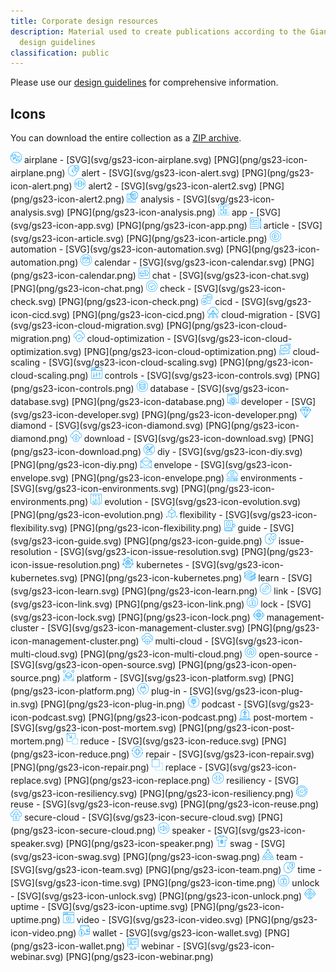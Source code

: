 ```yaml
---
title: Corporate design resources
description: Material used to create publications according to the Giant Swarm
  design guidelines
classification: public
---
```

Please use our [design guidelines](https://www.giantswarm.io/styleguide) for comprehensive information.

## Icons

You can download the entire collection as a [ZIP archive](gs23-icons-v1.01.zip).

<img src="svg/gs23-icon-airplane.svg" width="18" height="18" alt="airplane preview" />
 airplane - [SVG](svg/gs23-icon-airplane.svg) [PNG](png/gs23-icon-airplane.png)

<img src="svg/gs23-icon-alert.svg" width="18" height="18" alt="alert preview" />
 alert - [SVG](svg/gs23-icon-alert.svg) [PNG](png/gs23-icon-alert.png)

<img src="svg/gs23-icon-alert2.svg" width="18" height="18" alt="alert2 preview" />
 alert2 - [SVG](svg/gs23-icon-alert2.svg) [PNG](png/gs23-icon-alert2.png)

<img src="svg/gs23-icon-analysis.svg" width="18" height="18" alt="analysis preview" />
 analysis - [SVG](svg/gs23-icon-analysis.svg) [PNG](png/gs23-icon-analysis.png)

<img src="svg/gs23-icon-app.svg" width="18" height="18" alt="app preview" />
 app - [SVG](svg/gs23-icon-app.svg) [PNG](png/gs23-icon-app.png)

<img src="svg/gs23-icon-article.svg" width="18" height="18" alt="article preview" />
 article - [SVG](svg/gs23-icon-article.svg) [PNG](png/gs23-icon-article.png)

<img src="svg/gs23-icon-automation.svg" width="18" height="18" alt="automation preview" />
 automation - [SVG](svg/gs23-icon-automation.svg) [PNG](png/gs23-icon-automation.png)

<img src="svg/gs23-icon-calendar.svg" width="18" height="18" alt="calendar preview" />
 calendar - [SVG](svg/gs23-icon-calendar.svg) [PNG](png/gs23-icon-calendar.png)

<img src="svg/gs23-icon-chat.svg" width="18" height="18" alt="chat preview" />
 chat - [SVG](svg/gs23-icon-chat.svg) [PNG](png/gs23-icon-chat.png)

<img src="svg/gs23-icon-check.svg" width="18" height="18" alt="check preview" />
 check - [SVG](svg/gs23-icon-check.svg) [PNG](png/gs23-icon-check.png)

<img src="svg/gs23-icon-cicd.svg" width="18" height="18" alt="cicd preview" />
 cicd - [SVG](svg/gs23-icon-cicd.svg) [PNG](png/gs23-icon-cicd.png)

<img src="svg/gs23-icon-cloud-migration.svg" width="18" height="18" alt="cloud-migration preview" />
 cloud-migration - [SVG](svg/gs23-icon-cloud-migration.svg) [PNG](png/gs23-icon-cloud-migration.png)

<img src="svg/gs23-icon-cloud-optimization.svg" width="18" height="18" alt="cloud-optimization preview" />
 cloud-optimization - [SVG](svg/gs23-icon-cloud-optimization.svg) [PNG](png/gs23-icon-cloud-optimization.png)

<img src="svg/gs23-icon-cloud-scaling.svg" width="18" height="18" alt="cloud-scaling preview" />
 cloud-scaling - [SVG](svg/gs23-icon-cloud-scaling.svg) [PNG](png/gs23-icon-cloud-scaling.png)

<img src="svg/gs23-icon-controls.svg" width="18" height="18" alt="controls preview" />
 controls - [SVG](svg/gs23-icon-controls.svg) [PNG](png/gs23-icon-controls.png)

<img src="svg/gs23-icon-database.svg" width="18" height="18" alt="database preview" />
 database - [SVG](svg/gs23-icon-database.svg) [PNG](png/gs23-icon-database.png)

<img src="svg/gs23-icon-developer.svg" width="18" height="18" alt="developer preview" />
 developer - [SVG](svg/gs23-icon-developer.svg) [PNG](png/gs23-icon-developer.png)

<img src="svg/gs23-icon-diamond.svg" width="18" height="18" alt="diamond preview" />
 diamond - [SVG](svg/gs23-icon-diamond.svg) [PNG](png/gs23-icon-diamond.png)

<img src="svg/gs23-icon-download.svg" width="18" height="18" alt="download preview" />
 download - [SVG](svg/gs23-icon-download.svg) [PNG](png/gs23-icon-download.png)

<img src="svg/gs23-icon-diy.svg" width="18" height="18" alt="diy preview" />
 diy - [SVG](svg/gs23-icon-diy.svg) [PNG](png/gs23-icon-diy.png)

<img src="svg/gs23-icon-envelope.svg" width="18" height="18" alt="envelope preview" />
 envelope - [SVG](svg/gs23-icon-envelope.svg) [PNG](png/gs23-icon-envelope.png)

<img src="svg/gs23-icon-environments.svg" width="18" height="18" alt="environments preview" />
 environments - [SVG](svg/gs23-icon-environments.svg) [PNG](png/gs23-icon-environments.png)

<img src="svg/gs23-icon-evolution.svg" width="18" height="18" alt="evolution preview" />
 evolution - [SVG](svg/gs23-icon-evolution.svg) [PNG](png/gs23-icon-evolution.png)

<img src="svg/gs23-icon-flexibility.svg" width="18" height="18" alt="flexibility preview" />
 flexibility - [SVG](svg/gs23-icon-flexibility.svg) [PNG](png/gs23-icon-flexibility.png)

<img src="svg/gs23-icon-guide.svg" width="18" height="18" alt="guide preview" />
 guide - [SVG](svg/gs23-icon-guide.svg) [PNG](png/gs23-icon-guide.png)

<img src="svg/gs23-icon-issue-resolution.svg" width="18" height="18" alt="issue-resolution preview" />
 issue-resolution - [SVG](svg/gs23-icon-issue-resolution.svg) [PNG](png/gs23-icon-issue-resolution.png)

<img src="svg/gs23-icon-kubernetes.svg" width="18" height="18" alt="kubernetes preview" />
 kubernetes - [SVG](svg/gs23-icon-kubernetes.svg) [PNG](png/gs23-icon-kubernetes.png)

<img src="svg/gs23-icon-learn.svg" width="18" height="18" alt="learn preview" />
 learn - [SVG](svg/gs23-icon-learn.svg) [PNG](png/gs23-icon-learn.png)

<img src="svg/gs23-icon-link.svg" width="18" height="18" alt="link preview" />
 link - [SVG](svg/gs23-icon-link.svg) [PNG](png/gs23-icon-link.png)

<img src="svg/gs23-icon-lock.svg" width="18" height="18" alt="lock preview" />
 lock - [SVG](svg/gs23-icon-lock.svg) [PNG](png/gs23-icon-lock.png)

<img src="svg/gs23-icon-management-cluster.svg" width="18" height="18" alt="management-cluster preview" />
 management-cluster - [SVG](svg/gs23-icon-management-cluster.svg) [PNG](png/gs23-icon-management-cluster.png)

<img src="svg/gs23-icon-multi-cloud.svg" width="18" height="18" alt="multi-cloud preview" />
 multi-cloud - [SVG](svg/gs23-icon-multi-cloud.svg) [PNG](png/gs23-icon-multi-cloud.png)

<img src="svg/gs23-icon-open-source.svg" width="18" height="18" alt="open-source preview" />
 open-source - [SVG](svg/gs23-icon-open-source.svg) [PNG](png/gs23-icon-open-source.png)

<img src="svg/gs23-icon-platform.svg" width="18" height="18" alt="platform preview" />
 platform - [SVG](svg/gs23-icon-platform.svg) [PNG](png/gs23-icon-platform.png)

<img src="svg/gs23-icon-plug-in.svg" width="18" height="18" alt="plug-in preview" />
 plug-in - [SVG](svg/gs23-icon-plug-in.svg) [PNG](png/gs23-icon-plug-in.png)

<img src="svg/gs23-icon-podcast.svg" width="18" height="18" alt="podcast preview" />
 podcast - [SVG](svg/gs23-icon-podcast.svg) [PNG](png/gs23-icon-podcast.png)

<img src="svg/gs23-icon-post-mortem.svg" width="18" height="18" alt="post-mortem preview" />
 post-mortem - [SVG](svg/gs23-icon-post-mortem.svg) [PNG](png/gs23-icon-post-mortem.png)

<img src="svg/gs23-icon-reduce.svg" width="18" height="18" alt="reduce preview" />
 reduce - [SVG](svg/gs23-icon-reduce.svg) [PNG](png/gs23-icon-reduce.png)

<img src="svg/gs23-icon-repair.svg" width="18" height="18" alt="repair preview" />
 repair - [SVG](svg/gs23-icon-repair.svg) [PNG](png/gs23-icon-repair.png)

<img src="svg/gs23-icon-replace.svg" width="18" height="18" alt="replace preview" />
 replace - [SVG](svg/gs23-icon-replace.svg) [PNG](png/gs23-icon-replace.png)

<img src="svg/gs23-icon-resiliency.svg" width="18" height="18" alt="resiliency preview" />
 resiliency - [SVG](svg/gs23-icon-resiliency.svg) [PNG](png/gs23-icon-resiliency.png)

<img src="svg/gs23-icon-reuse.svg" width="18" height="18" alt="reuse preview" />
 reuse - [SVG](svg/gs23-icon-reuse.svg) [PNG](png/gs23-icon-reuse.png)

<img src="svg/gs23-icon-secure-cloud.svg" width="18" height="18" alt="secure-cloud preview" />
 secure-cloud - [SVG](svg/gs23-icon-secure-cloud.svg) [PNG](png/gs23-icon-secure-cloud.png)

<img src="svg/gs23-icon-speaker.svg" width="18" height="18" alt="speaker preview" />
 speaker - [SVG](svg/gs23-icon-speaker.svg) [PNG](png/gs23-icon-speaker.png)

<img src="svg/gs23-icon-swag.svg" width="18" height="18" alt="swag preview" />
 swag - [SVG](svg/gs23-icon-swag.svg) [PNG](png/gs23-icon-swag.png)

<img src="svg/gs23-icon-team.svg" width="18" height="18" alt="team preview" />
 team - [SVG](svg/gs23-icon-team.svg) [PNG](png/gs23-icon-team.png)

<img src="svg/gs23-icon-time.svg" width="18" height="18" alt="time preview" />
 time - [SVG](svg/gs23-icon-time.svg) [PNG](png/gs23-icon-time.png)

<img src="svg/gs23-icon-unlock.svg" width="18" height="18" alt="unlock preview" />
 unlock - [SVG](svg/gs23-icon-unlock.svg) [PNG](png/gs23-icon-unlock.png)

<img src="svg/gs23-icon-uptime.svg" width="18" height="18" alt="uptime preview" />
 uptime - [SVG](svg/gs23-icon-uptime.svg) [PNG](png/gs23-icon-uptime.png)

<img src="svg/gs23-icon-video.svg" width="18" height="18" alt="video preview" />
 video - [SVG](svg/gs23-icon-video.svg) [PNG](png/gs23-icon-video.png)

<img src="svg/gs23-icon-wallet.svg" width="18" height="18" alt="wallet preview" />
 wallet - [SVG](svg/gs23-icon-wallet.svg) [PNG](png/gs23-icon-wallet.png)

<img src="svg/gs23-icon-webinar.svg" width="18" height="18" alt="webinar preview" />
 webinar - [SVG](svg/gs23-icon-webinar.svg) [PNG](png/gs23-icon-webinar.png)
